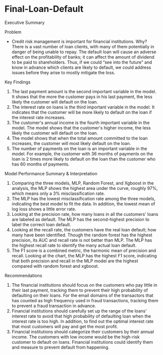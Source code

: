 # Final-Loan-Default

Executive Summary

Problem 
* Credit risk management is important for financial institutions. Why? There is a vast number of loan clients, with many of them potentially in danger of being unable to repay. The default loan will cause an adverse effect on the profitability of banks; it can affect the amount of dividend to be paid to shareholders. Thus, if we could “see into the future” and know in advance which clients are likely to default, we could address issues before they arise to mostly mitigate the loss.

Key Findings 
1.	The last payment amount is the second important variable in the model. It shows that the more the customer pays in his last payment, the less likely the customer will default on the loan.  
2.	The interest rate on loans is the third important variable in the model. It indicates that the customer will be more likely to default on the loan if the interest rate increases.
3.	The customer's annual income is the fourth important variable in the model. The model shows that the customer's higher income, the less likely the customer will default on the loan. 
4.	The model shows that when the total amount committed to the loan increases, the customer will most likely default on the loan.
5.	The number of payments on the loan is an important variable in the model. For example, the customer with 36 months of payments on the loan is 2 times more likely to default on the loan than the customer who has 60 months of payments.

Model Performance Summary & Interpretation 
1.	Comparing the three models, MLP, Random Forest, and Xgboost in the analysis, the MLP shows the highest area under the curve, roughly 97%, which means only a 3% misclassification rate. 
2.	The MLP has the lowest misclassification rate among the three models, indicating the best model to fit the data. In addition, the lowest mean of log loss shows a little error rate. 
3.	Looking at the precision rate, how many loans in all the customers' loans are labeled as default. The MLP has the second-highest precision to label the correct loan default.
4.	Looking at the recall rate, the customers have the real loan default; how many have been identified. Though the random forest has the highest precision, its AUC and recall rate is not better than MLP. The MLP has the highest recall rate to identify the many actual loan default.
5.	The F1 score is a combined metric, the harmonic mean of precision and recall. Looking at the chart, the MLP has the highest F1 score, indicating that both precision and recall in the MLP model are the highest compared with random forest and xgboost.

Recommendations  
1.	The financial institutions should focus on the customers who pay little in their last payment, tracking them to prevent their high probability of defaulting on their loans. For the email domains of the transactors that has counted as high frequency used in fraud transactions, tracking them to prevent a fraud transaction in advance.  
2.	Financial institutions should carefully set up the range of the loans' interest rate to avoid that high probability of defaulting loan when the interest rate is too high. In addition, to find out the optimal interest rate that most customers will pay and get the most profit. 
3.	Financial institutions should categorize their customers by their annual income. The customers with low income would be the high-risk customer to default on loans. Financial institutions could identify them and measure to prevent default from happening. 

